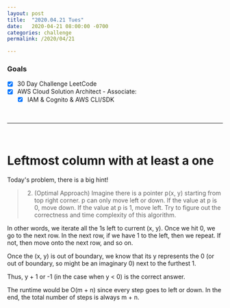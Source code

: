 ```yaml
---
layout: post
title:  "2020.04.21 Tues"
date:   2020-04-21 08:00:00 -0700
categories: challenge
permalink: /2020/04/21

---
```


### Goals
- [x] 30 Day Challenge LeetCode
- [x] AWS Cloud Solution Architect - Associate: 
    - [x] IAM & Cognito & AWS CLI/SDK

&nbsp;

---

&nbsp;
# Leftmost column with at least a one

Today's problem, there is a big hint!
> 2. (Optimal Approach) Imagine there is a pointer p(x, y) starting from top right corner. p can only move left or down. If the value at p is 0, move down. If the value at p is 1, move left. Try to figure out the correctness and time complexity of this algorithm.

In other words, we iterate all the 1s left to current (x, y). Once we hit 0, we go to the next row. In the next row, if we have 1 to the left, then we repeat. If not, then move onto the next row, and so on. 


Once the (x, y) is out of boundary, we know that its y represents the 0 (or out of boundary, so might be an imaginary 0) next to the furthest 1. 

Thus, y + 1 or -1 (in the case when y < 0) is the correct answer. 

The runtime would be O(m + n) since every step goes to left or down. In the end, the total number of steps is always m + n.